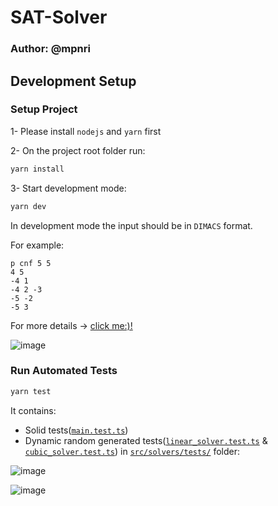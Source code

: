 # SAT-Solver

### Author: @mpnri

## Development Setup

### Setup Project

1- Please install `nodejs` and `yarn` first

2- On the project root folder run:

```bash
yarn install
```

3- Start development mode:

```bash
yarn dev
```

In development mode the input should be in `DIMACS` format.

For example:
```
p cnf 5 5
4 5
-4 1
-4 2 -3
-5 -2
-5 3
```
For more details -> [click me:)!](https://github.com/crillab/gophersat/blob/master/examples/sat-for-noobs.md?plain=1#dimacs-format)

![image](https://github.com/mpnri/SAT-Solver/assets/47795908/a07669e9-f07d-48ec-92f0-659979395077)

### Run Automated Tests

```bash
yarn test
```

It contains:
+ Solid tests([`main.test.ts`](https://github.com/mpnri/SAT-Solver/blob/main/src/solvers/tests/main.test.ts))
+ Dynamic random generated tests([`linear_solver.test.ts`](https://github.com/mpnri/SAT-Solver/blob/main/src/solvers/tests/linear_solver.test.ts) & [`cubic_solver.test.ts`](https://github.com/mpnri/SAT-Solver/blob/main/src/solvers/tests/cubic_solver.test.ts)) in [`src/solvers/tests/`](https://github.com/mpnri/SAT-Solver/tree/main/src/solvers/tests) folder:

![image](https://github.com/mpnri/SAT-Solver/assets/47795908/dca15ca7-7e90-47bf-989f-63fd9159047a)


![image](https://github.com/mpnri/SAT-Solver/assets/47795908/cdaa5e27-61b5-48f9-9ae0-e981a7ce7234)
